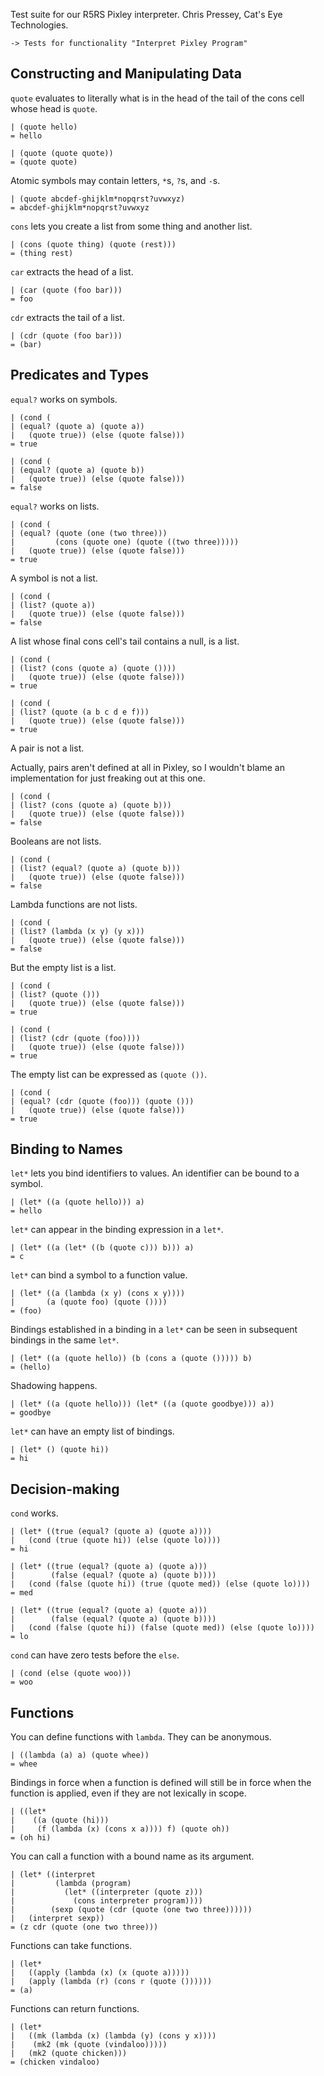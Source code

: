 Test suite for our R5RS Pixley interpreter.
Chris Pressey, Cat's Eye Technologies.

    -> Tests for functionality "Interpret Pixley Program"

Constructing and Manipulating Data
----------------------------------

`quote` evaluates to literally what is in the head of the tail of
the cons cell whose head is `quote`.

    | (quote hello)
    = hello

    | (quote (quote quote))
    = (quote quote)

Atomic symbols may contain letters, `*`s, `?`s, and `-`s.

    | (quote abcdef-ghijklm*nopqrst?uvwxyz)
    = abcdef-ghijklm*nopqrst?uvwxyz

`cons` lets you create a list from some thing and another list.

    | (cons (quote thing) (quote (rest)))
    = (thing rest)

`car` extracts the head of a list.

    | (car (quote (foo bar)))
    = foo

`cdr` extracts the tail of a list.

    | (cdr (quote (foo bar)))
    = (bar)

Predicates and Types
--------------------

`equal?` works on symbols.

    | (cond (
    | (equal? (quote a) (quote a))
    |   (quote true)) (else (quote false)))
    = true

    | (cond (
    | (equal? (quote a) (quote b))
    |   (quote true)) (else (quote false)))
    = false

`equal?` works on lists.

    | (cond (
    | (equal? (quote (one (two three)))
    |         (cons (quote one) (quote ((two three)))))
    |   (quote true)) (else (quote false)))
    = true

A symbol is not a list.

    | (cond (
    | (list? (quote a))
    |   (quote true)) (else (quote false)))
    = false

A list whose final cons cell's tail contains a null, is a list.

    | (cond (
    | (list? (cons (quote a) (quote ())))
    |   (quote true)) (else (quote false)))
    = true

    | (cond (
    | (list? (quote (a b c d e f)))
    |   (quote true)) (else (quote false)))
    = true

A pair is not a list.

Actually, pairs aren't defined at all in Pixley, so I wouldn't
blame an implementation for just freaking out at this one.

    | (cond (
    | (list? (cons (quote a) (quote b)))
    |   (quote true)) (else (quote false)))
    = false

Booleans are not lists.

    | (cond (
    | (list? (equal? (quote a) (quote b)))
    |   (quote true)) (else (quote false)))
    = false

Lambda functions are not lists.

    | (cond (
    | (list? (lambda (x y) (y x)))
    |   (quote true)) (else (quote false)))
    = false

But the empty list is a list.

    | (cond (
    | (list? (quote ()))
    |   (quote true)) (else (quote false)))
    = true

    | (cond (
    | (list? (cdr (quote (foo))))
    |   (quote true)) (else (quote false)))
    = true

The empty list can be expressed as `(quote ())`.

    | (cond (
    | (equal? (cdr (quote (foo))) (quote ()))
    |   (quote true)) (else (quote false)))
    = true

Binding to Names
----------------

`let*` lets you bind identifiers to values.  An identifier can be bound
to a symbol.

    | (let* ((a (quote hello))) a)
    = hello

`let*` can appear in the binding expression in a `let*`.

    | (let* ((a (let* ((b (quote c))) b))) a)
    = c

`let*` can bind a symbol to a function value.

    | (let* ((a (lambda (x y) (cons x y))))
    |       (a (quote foo) (quote ())))
    = (foo)

Bindings established in a binding in a `let*` can be seen in
subsequent bindings in the same `let*`.

    | (let* ((a (quote hello)) (b (cons a (quote ())))) b)
    = (hello)

Shadowing happens.

    | (let* ((a (quote hello))) (let* ((a (quote goodbye))) a))
    = goodbye

`let*` can have an empty list of bindings.

    | (let* () (quote hi))
    = hi

Decision-making
---------------

`cond` works.

    | (let* ((true (equal? (quote a) (quote a))))
    |   (cond (true (quote hi)) (else (quote lo))))
    = hi

    | (let* ((true (equal? (quote a) (quote a)))
    |        (false (equal? (quote a) (quote b))))
    |   (cond (false (quote hi)) (true (quote med)) (else (quote lo))))
    = med

    | (let* ((true (equal? (quote a) (quote a)))
    |        (false (equal? (quote a) (quote b))))
    |   (cond (false (quote hi)) (false (quote med)) (else (quote lo))))
    = lo

`cond` can have zero tests before the `else`.

    | (cond (else (quote woo)))
    = woo

Functions
---------

You can define functions with `lambda`.  They can be anonymous.

    | ((lambda (a) a) (quote whee))
    = whee

Bindings in force when a function is defined will still be in force
when the function is applied, even if they are not lexically in scope.

    | ((let*
    |    ((a (quote (hi)))
    |     (f (lambda (x) (cons x a)))) f) (quote oh))
    = (oh hi)

You can call a function with a bound name as its argument.

    | (let* ((interpret
    |         (lambda (program)
    |           (let* ((interpreter (quote z)))
    |             (cons interpreter program))))
    |        (sexp (quote (cdr (quote (one two three))))))
    |   (interpret sexp))
    = (z cdr (quote (one two three)))

Functions can take functions.

    | (let*
    |   ((apply (lambda (x) (x (quote a)))))
    |   (apply (lambda (r) (cons r (quote ()))))) 
    = (a)

Functions can return functions.

    | (let*
    |   ((mk (lambda (x) (lambda (y) (cons y x))))
    |    (mk2 (mk (quote (vindaloo)))))
    |   (mk2 (quote chicken)))
    = (chicken vindaloo)

